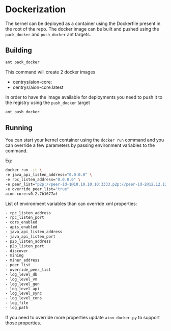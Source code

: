 # Dockerization

The kernel can be deployed as a container using the Dockerfile present in the root of the repo. 
The docker image can be built and pushed using the `pack_docker` and `push_docker` ant targets.

## Building

```bash
ant pack_docker
```

This command will create 2 docker images
- centrys/aion-core:<kernelversionshortcommit>
- centrys/aion-core:latest

In order to have the image available for deployments you need to push it to the registry using the `push_docker` target

```bash
ant push_docker
```

## Running

You can start your kernel container using the `docker run` command and you can override a few parameters by passing
environment variables to the command.

Eg:

```bash
docker run -it \
-e java_api_listen_address="0.0.0.0" \
-e rpc_listen_address="0.0.0.0" \
-e peer_list="p2p://peer-id-1@10.10.10.10:3333,p2p://peer-id-2@12.12.12.12:4444" \
-e override_peer_list="true"
aion-core:v0.2.7b1677af
```

List of environment variables than can override xml properties:

```bash
- rpc_listen_address
- rpc_listen_port
- cors_enabled
- apis_enabled
- java_api_listen_address
- java_api_listen_port
- p2p_listen_address
- p2p_listen_port
- discover
- mining
- miner_address
- peer_list
- override_peer_list
- log_level_db
- log_level_vm
- log_level_gen
- log_level_api
- log_level_sync
- log_level_cons
- log_file
- log_path
```

If you need to override more properties update `aion-docker.py` to support those properties.
